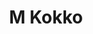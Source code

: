 ---
layout: place
title: "M Kokko"
permalink: /north-carolina/durham/m-kokko.html
stateAbbr: NC
stateName: North Carolina
cityName: Durham
seo:
  name: "M Kokko"
  type: Restaurant
  links: https://www.m-restaurants.com/m-kokko
description: "Looking for sushi in Durham, North Carolina? Check out M Kokko for a delightful Japanese dining experience. Enjoy a variety of sushi and other dishes in a we..."
place_id: ChIJbSVVF3LkrIkRbrlb1t94cMI
photos:
  - name: >-
      places/ChIJbSVVF3LkrIkRbrlb1t94cMI/photos/AeeoHcI1mcMYRM-nZxHbK20Qadx19Vt-QJsAxL8wDObJOgpAzhCwBWD8MmHukEQ6tvcqoVx2-lVCi-qDj34MTdJSVloABVLSCV8ZVM3HbDj5IFSljDY7_VcXK_hTKgBvyFx2qCQw4sWAJeMdTQi-uCGT7UgsDtBMPetSY_bGZv5BVBf951eMWNu6YwPeSaIBJtyZ5S59DYjxQ5bPbXpddGyIQ0ZzIhSMULEEe2tcS2ijGZZ8z3BFLzSfDrAahCjLSyFL3zZxFvr3staSckMX6m1EAHTwUrv7CMVdoGcFYhvW4wQSuA
    widthPx: 1000
    heightPx: 1000
    authorAttributions:
      - displayName: M Kokko
        uri: https://maps.google.com/maps/contrib/114700988833479155786
        photoUri: >-
          https://lh3.googleusercontent.com/a-/ALV-UjWC3mv92ZhWTanNjRPIONVRv5nbzdR_-tuJUD1gaDWz_sygZ9E=s100-p-k-no-mo
    flagContentUri: >-
      https://www.google.com/local/imagery/report/?cb_client=maps_api_places.places_api&image_key=!1e10!2sAF1QipNGiYJhrq3TVQQriMZ_j0IHaBxwqVSqMeTqngsG&hl=en-US
    googleMapsUri: >-
      https://www.google.com/maps/place//data=!3m4!1e2!3m2!1sAF1QipNGiYJhrq3TVQQriMZ_j0IHaBxwqVSqMeTqngsG!2e10!4m2!3m1!1s0x89ace4721755256d:0xc27078dfd65bb96e
  - name: >-
      places/ChIJbSVVF3LkrIkRbrlb1t94cMI/photos/AeeoHcIkUi0T2VtRT3T7PmXueiy3NNYaFtUTP4IfWmSDh2oICW0s1WmnF9hy_HTsRa7Z8FnLRJ1NG_MBhr4jiGQwHy6_BqhS7174k5fV0t3Itau1cfN95gcXF1-sVtB6-zoaaXL5lehVxSgweb9BDxwe3jqHm6K-ZH-rWO8nw_ag8z4JVZ4JGHoC33w0nvPt9pbk1r0y5bur7REbNw9bkezueMZ2ck6LZU0unly1xH78pK7Jo3cHJhXFFUlZy8ytYN0LUXSz42rvTgCFH13BzrOaWma5DD3job9vlFsk4d4H-QqcInUbkDh5XmKFkvUiBzP4QD1ABDfRfW8uJe_TIVNfK3myPlaFqaGysjMDXdpUeHh6qUIAxNTzCY59qv_aXdDm0rSxfc2JGE_ymMIKhxOzNhwEb4C6Gy0B3QdUmSA
    widthPx: 4032
    heightPx: 3024
    authorAttributions:
      - displayName: John Ahlers
        uri: https://maps.google.com/maps/contrib/100968015749403380592
        photoUri: >-
          https://lh3.googleusercontent.com/a-/ALV-UjVuXjIU9Bz70r_Ms9RfiXmTOpXOrAAA9SWMoaPJMH2OWKRx-tm9=s100-p-k-no-mo
    flagContentUri: >-
      https://www.google.com/local/imagery/report/?cb_client=maps_api_places.places_api&image_key=!1e10!2sCIHM0ogKEICAgID4vq9t&hl=en-US
    googleMapsUri: >-
      https://www.google.com/maps/place//data=!3m4!1e2!3m2!1sCIHM0ogKEICAgID4vq9t!2e10!4m2!3m1!1s0x89ace4721755256d:0xc27078dfd65bb96e
  - name: >-
      places/ChIJbSVVF3LkrIkRbrlb1t94cMI/photos/AeeoHcJqtVKhuaJqv6ceDJWKJ-hD5LFEQM8KJNMAL3VWbwmt8Kwh0gHsb07_qqxG8Zyw-WVImX5G8cef6uvvNeGlPORDqaDV8d7UMS1kS7tCH4elDqQPPu8Dq-Q89JKOlY4V2QgN_5fzQUk9IN7wcbyboij34ElaJ2pCL9l6oqV02KNPlULWmqNZRBQn36x0_bHT_slLsI2kbl-PeuYh6qK8UJgG7z4vkwxAg5rNzX-o0vpta7LrGGiZt0w2myqmjXvviEWSEQfWffqfx7_RiLaNt4Q0WeL2PeVbLZxU8rMaLB22Z5lMpcEvJXly3HWZLFrpMrQBHljc77quHRQ2NnLGQV6iadft88bCAFp1Sq6XLDuII8E9ClVQJA_9IMsXrogTVME_nKT-RsOpLUz2zav1n8yRDX3TIBwDF5HGFZh-ZEmS1gYi
    widthPx: 3357
    heightPx: 2331
    authorAttributions:
      - displayName: FeastWithLeaf
        uri: https://maps.google.com/maps/contrib/117340743383363976988
        photoUri: >-
          https://lh3.googleusercontent.com/a-/ALV-UjVoZk8L9cPXjoH9-Ep3GXv66xtF__vXS-NKgwkPvG785gLSRnY=s100-p-k-no-mo
    flagContentUri: >-
      https://www.google.com/local/imagery/report/?cb_client=maps_api_places.places_api&image_key=!1e10!2sCIHM0ogKEICAgICfqp-rngE&hl=en-US
    googleMapsUri: >-
      https://www.google.com/maps/place//data=!3m4!1e2!3m2!1sCIHM0ogKEICAgICfqp-rngE!2e10!4m2!3m1!1s0x89ace4721755256d:0xc27078dfd65bb96e
  - name: >-
      places/ChIJbSVVF3LkrIkRbrlb1t94cMI/photos/AeeoHcK5mXGU660YsCwfH0pque3L_B74Ao8fZ_a3NYtjueS0sVXMGRs1Vd19n1gpPDU5-YCnpO6IAa2Ab_OJfX3uva3eOwHKkQzcFFyOM6ye00j-6jZfBL1lxuNDSQ16vnq1pPGIdcV_caCfJjlDDqGEaGhxKkGwHuwYhtck3RBofeTLzkwZV1CMB3NWj1i8D8JBvU2L7ynS7NfxFm0-vKYnWBYFyARmM4fRc4nl50-KmQkD45r68lBc7D6aD3bRTpR8yFnWfJd-kUuMP9EHVkr61-5VjcOGgkpd8YbJUDTAZeOfgHafbi95gBV-YuQh4e8M68zFaxk2-c-frZvPHUGjh3-NvBzTS7hJr-o04wqlCIT2AfydImtUiFjqQky94Xhy4v6v0AnlsefURgM1QKMEmVcnx8ZWIONzmgGODqRgtMuCMA
    widthPx: 1167
    heightPx: 1441
    authorAttributions:
      - displayName: Tushar Gupta
        uri: https://maps.google.com/maps/contrib/118443099523749958364
        photoUri: >-
          https://lh3.googleusercontent.com/a/ACg8ocIzOE3jDYBqUZ1c_5t4iS40KJskM6dZISq9B0FFT0J2i0xjNQ=s100-p-k-no-mo
    flagContentUri: >-
      https://www.google.com/local/imagery/report/?cb_client=maps_api_places.places_api&image_key=!1e10!2sCIHM0ogKEICAgIDfwavfbA&hl=en-US
    googleMapsUri: >-
      https://www.google.com/maps/place//data=!3m4!1e2!3m2!1sCIHM0ogKEICAgIDfwavfbA!2e10!4m2!3m1!1s0x89ace4721755256d:0xc27078dfd65bb96e
  - name: >-
      places/ChIJbSVVF3LkrIkRbrlb1t94cMI/photos/AeeoHcIOXDSPqMBEgIbJOEwidSXsVlZoTa37LtKD3K4X9AQqVbbHDOElcjWWYtLbCz8ZRAxASDeQfuSjV_WuUkb4iEj_nsXuHvn39r6vTrZujoauRtiDiY3_5z0AVgWTWtCaE1YDcs_2SQ-A2ZkpoSPgww5Kp6UisXvJOGDNbYhxMk8Syl1bmEqqudgMPoj3Noxoqdg5Xu1BgzRwOqoKHRLHtyA5icts5Nrki-19t_TjCzBfkuP6eQZhPww22XiQ9gP_gNT_HUFSpZua99Utm3wVpBb_lGbDUJtZu5l-F5TIkVX_oWco_ALq51Fwd5dIWkr2mvUJg7jQrTDIWG-jGra31y6Rqpy74TRx44j1ccGLeRJfcOMlZtQ8rtH6ZwBFKT9DONO1ZxhqcfHCvZwCy4fY6Y31rBN9frUPo8zTzalK-BvRxsc
    widthPx: 3024
    heightPx: 4032
    authorAttributions:
      - displayName: Cee Dee
        uri: https://maps.google.com/maps/contrib/102509216961208358494
        photoUri: >-
          https://lh3.googleusercontent.com/a-/ALV-UjV7agwGM3lboFOIZv9NzPyn94gtY1VHG6DRxNv7L8uyTs8fL1JO=s100-p-k-no-mo
    flagContentUri: >-
      https://www.google.com/local/imagery/report/?cb_client=maps_api_places.places_api&image_key=!1e10!2sCIHM0ogKEICAgMDQkISa_wE&hl=en-US
    googleMapsUri: >-
      https://www.google.com/maps/place//data=!3m4!1e2!3m2!1sCIHM0ogKEICAgMDQkISa_wE!2e10!4m2!3m1!1s0x89ace4721755256d:0xc27078dfd65bb96e
  - name: >-
      places/ChIJbSVVF3LkrIkRbrlb1t94cMI/photos/AeeoHcKDjEIUmHGlm8dsQxMHjnTBeCyRKVjq8j7awANi-vP61H-0npUiCdvJ5ICw8BpO1GNLLHWY_kxIhhz2m0osx_fObrEBaLIB2m7fXzrvEfqjvfWoH2xQAhZF8rVc4mv80nMB1ZKzB1BF-RFCGBj3KIQS1ye0lB3_Xty7AMCZRls_Al7_X6Jn4lkQ6xOF9B8W7QenaXaLLDbbSh9e_ArWP8MlFfodNk6wlRufaKdDVQzhtIaZ12xsOVuDJ21ut4-JI1hgepeCkU1K7Z52CLW7Ajo3H60Lim3hOS203H1o4vuvlrP8soqtEpP3NDAgHmB6q1ypehSbw-IPyTSs-jVwI9dhLYkiQA1zZgkroXjFAadFDzQC5Jndn4dD6cBNNTkV_CYsRn2U-7-7Bt9Vim0KrV57Lac6JE04S_UHrykumnk9isKp
    widthPx: 4032
    heightPx: 3024
    authorAttributions:
      - displayName: Christine Wei
        uri: https://maps.google.com/maps/contrib/111287642688079407873
        photoUri: >-
          https://lh3.googleusercontent.com/a-/ALV-UjUlqyUXkp1PFcz1k2Lzls03ISaPqc0w9euUdtc8P_0zSXh07aXM=s100-p-k-no-mo
    flagContentUri: >-
      https://www.google.com/local/imagery/report/?cb_client=maps_api_places.places_api&image_key=!1e10!2sCIHM0ogKEICAgIDr6L3R3wE&hl=en-US
    googleMapsUri: >-
      https://www.google.com/maps/place//data=!3m4!1e2!3m2!1sCIHM0ogKEICAgIDr6L3R3wE!2e10!4m2!3m1!1s0x89ace4721755256d:0xc27078dfd65bb96e
  - name: >-
      places/ChIJbSVVF3LkrIkRbrlb1t94cMI/photos/AeeoHcJXrcR8k93YR_gZXhblWp8I2gC8fFuIxs5rjZnu7SQtfd_1sXMoJfd5JObO5CQ1L3KJHVdFuH65ATnv3ARyY6lZp8ImeHRR2HaIj_EA4Roipaf064zxT5j8h-xRX-IEgsBycdmMkvrl0PWVpcnQZR3m4TZlANOhd8lZ25CRBnMOCIc0dufVo3nTLsfrG0Tkg-RIuzCWj4elVZ1pLRUhHJUk1QZITBV02FPRoDeoql3-nYG7XSMaMBm56Gxpd5v4SLBCibEOMwnDpIGK-NLSlCdqntdbNuUgYyvJVdBacn7DIKHZhyTqgLGdGeQL3i51iRYP7QNn-nqhfd2r2_WCavmmJ_Hf0A3claYvXhKElvzKHF1ASWE3Ce1JV1hC1N3opa8nsH3nUN8eDYD5pRO1sI7L6IOjkIjx_-WfBxS8RyJKBc_x
    widthPx: 3024
    heightPx: 4032
    authorAttributions:
      - displayName: Jay Stalls
        uri: https://maps.google.com/maps/contrib/107980127815657534823
        photoUri: >-
          https://lh3.googleusercontent.com/a-/ALV-UjXtZTv30M0Y3zOe2oTA-s_MfEN8-n7JqS4nwGLR_7UDX5sSeq5k=s100-p-k-no-mo
    flagContentUri: >-
      https://www.google.com/local/imagery/report/?cb_client=maps_api_places.places_api&image_key=!1e10!2sCIHM0ogKEICAgICXpsOz0gE&hl=en-US
    googleMapsUri: >-
      https://www.google.com/maps/place//data=!3m4!1e2!3m2!1sCIHM0ogKEICAgICXpsOz0gE!2e10!4m2!3m1!1s0x89ace4721755256d:0xc27078dfd65bb96e
  - name: >-
      places/ChIJbSVVF3LkrIkRbrlb1t94cMI/photos/AeeoHcIvhqSIj7KiUawlxPeOptaAqyx37XjV2jjd3srhzdfwvYMS2gQLY3XTNXATV-TkNvArrBEyHGVfg1Q7OhQ1OTFA9WodGTCCgJCkxJLsaxSWE_M2CGWhtv3sQBd05E1IB8-81TWgz5SuVO3kdpGtXRYFCksFtlAoaEj5NXPJy1VQRdwl58z4-fZ7wpYMfdur-9w9LkoYCaV-q-46RBGQ3Ai_CqMCpt-uuYgCjpcdHWNhiujYxCjKcOPUH0bOq5YJG8XgRny3BBjr1nLtoNrgDoWmhqcr8e8Z7tO6i3OEiASlTWHLte-PeJEzo12OwRcmB1M1b5cEZlO5JJNM2MeV2hZCwGzKIYYe45qrdzLPt3SayV_HZzRf6o74-abmJYl06-YEXJcbNzKQnW7n50syhdMLpqwwOzBqk9UFi8PXDb5tcbNj
    widthPx: 4032
    heightPx: 3024
    authorAttributions:
      - displayName: Kokila R
        uri: https://maps.google.com/maps/contrib/117895853369065679129
        photoUri: >-
          https://lh3.googleusercontent.com/a-/ALV-UjV_SHOXDOxJkgM_J_jfKl79swX7Y-UPZB6Vrk00lFDzcQo-2eOm=s100-p-k-no-mo
    flagContentUri: >-
      https://www.google.com/local/imagery/report/?cb_client=maps_api_places.places_api&image_key=!1e10!2sCIHM0ogKEICAgICzjpDguQE&hl=en-US
    googleMapsUri: >-
      https://www.google.com/maps/place//data=!3m4!1e2!3m2!1sCIHM0ogKEICAgICzjpDguQE!2e10!4m2!3m1!1s0x89ace4721755256d:0xc27078dfd65bb96e
  - name: >-
      places/ChIJbSVVF3LkrIkRbrlb1t94cMI/photos/AeeoHcJeXQt2ZHm4UbaIuVDVJnNrV8T0eJHSHhPCDmTok3DwhEcCa5gxnjJs8CK09qjWGtCU7skKFjazvbJ7mGmkjTBGu8kUrVAsZuMBLqLaWizk9IJQpiBVWK2UWZOTCr4VBcr01OZOxlWlglOqcfDqKw2mjhwyFlSxRCZcQLFQBWh3-w640Ld9o7UNen0tLa4xvTUtCBl1Xsp5CK6Rb6fO54GPIiVDKsfAYgL02vLDvLEwcTS7ER_g4yN0ExutJeS4MjyWbi2RUSJLUTsb3JZ2vJCR7Lt8mzkEZ7sY06XjIzVFGfothMg5GjxCFH7rYX4JPnCKPuwPQK80wB1zrNQ-z-rHNV6jHSh_PPvMThe48h5rbxMENHQj_Jaw0vDjwwXzD9PUSdnXJzC5-AmF1DVw372OoELhPbJT1kJWDW9bTPya8kup
    widthPx: 3000
    heightPx: 4000
    authorAttributions:
      - displayName: Chris Gordon
        uri: https://maps.google.com/maps/contrib/106037038926695011816
        photoUri: >-
          https://lh3.googleusercontent.com/a-/ALV-UjVL0NbUTDUgcrn9Lx0INIIpCPkG_f4qlLTx8WXXh7KCvg6VLqHv=s100-p-k-no-mo
    flagContentUri: >-
      https://www.google.com/local/imagery/report/?cb_client=maps_api_places.places_api&image_key=!1e10!2sCIHM0ogKEICAgICjl8TF2wE&hl=en-US
    googleMapsUri: >-
      https://www.google.com/maps/place//data=!3m4!1e2!3m2!1sCIHM0ogKEICAgICjl8TF2wE!2e10!4m2!3m1!1s0x89ace4721755256d:0xc27078dfd65bb96e
  - name: >-
      places/ChIJbSVVF3LkrIkRbrlb1t94cMI/photos/AeeoHcIuXXuxRU_VtYwhJAafPqOZ8I_O65OtgxrCYSbmnDx6_jiB83MsO8xtTeghdwO3AJjnJyaIsd3GS8Vynuyikbaa_en_KNEHHy3a8akcuW8AkSz5nuWe8bUHqR0kDynDEZ47C-Hv9yjiWK5BZMn6s4tIpESLkPNfkwgTAFckpzMm5MUA_I20TBVeLvlsvmHm-X6-7Uwe83SrZBTv23mBwD1TKbsNgHN8GcSQOsFfezA-1Cexq2Ju2QKkso0mbWliETO_uZkzIEw-juLHwDiNwylGFNCaB-G1DDTk6UmFKgAnSRz8-7e73icWm9PdfGj2LNDGtWTV_wCfOvPGLFAg9xvXKdFUzKyL3d9wFqWNb9dIeCSgmDy0TMyt9bd3AMNgcaPyMUxcEUD_3sDYhKBJFBXkWPIC7XiHIQdhwQ
    widthPx: 3024
    heightPx: 4032
    authorAttributions:
      - displayName: Bryce Jamison
        uri: https://maps.google.com/maps/contrib/109513685106210786324
        photoUri: >-
          https://lh3.googleusercontent.com/a-/ALV-UjVBvwj4jxH47P7pjrzJLGRHWTeg0A48DIEEiGe2pb6HUo7q83Bj=s100-p-k-no-mo
    flagContentUri: >-
      https://www.google.com/local/imagery/report/?cb_client=maps_api_places.places_api&image_key=!1e10!2sCIHM0ogKEICAgICesp_avwE&hl=en-US
    googleMapsUri: >-
      https://www.google.com/maps/place//data=!3m4!1e2!3m2!1sCIHM0ogKEICAgICesp_avwE!2e10!4m2!3m1!1s0x89ace4721755256d:0xc27078dfd65bb96e
address: 311 Holland St Suite B, Durham, NC 27701, USA
street: 311 Holland St Suite B
city: Durham
state: NC
zip: '27701'
country: USA
neighborhood: City Center
latitude: '35.997308'
longitude: '-78.901227'
accessibility_options:
  wheelchairAccessibleEntrance: true
business_status: OPERATIONAL
name: M Kokko
google_maps_links:
  directionsUri: >-
    https://www.google.com/maps/dir//''/data=!4m7!4m6!1m1!4e2!1m2!1m1!1s0x89ace4721755256d:0xc27078dfd65bb96e!3e0
  placeUri: https://maps.google.com/?cid=14010831343518988654
  writeAReviewUri: >-
    https://www.google.com/maps/place//data=!4m3!3m2!1s0x89ace4721755256d:0xc27078dfd65bb96e!12e1
  reviewsUri: >-
    https://www.google.com/maps/place//data=!4m4!3m3!1s0x89ace4721755256d:0xc27078dfd65bb96e!9m1!1b1
  photosUri: >-
    https://www.google.com/maps/place//data=!4m3!3m2!1s0x89ace4721755256d:0xc27078dfd65bb96e!10e5
primary_type: Korean Restaurant
opening_hours:
  regular: null
  current: null
secondary_opening_hours:
  regular:
    weekdayDescriptions: null
    type: null
  current:
    weekdayDescriptions: null
    type: null
phone: (919) 908-9332
price_level: PRICE_LEVEL_MODERATE
price_range: $20 &ndash; $30
rating: '4.5'
rating_count: 846
website: https://www.m-restaurants.com/m-kokko
reviews: null
parking_options: null
payment_options: null
allow_dogs: null
curbside_pickup: null
delivery: null
dine_in: null
good_for_children: null
good_for_groups: null
good_for_sports: null
live_music: null
menu_for_children: null
outdoor_seating: null
reservable: null
restroom: null
serves_beer: null
serves_breakfast: null
serves_brunch: null
serves_cocktails: null
serves_coffee: null
serves_dinner: null
serves_dessert: null
serves_lunch: null
serves_vegetarian_food: null
serves_wine: null
takeout: null
summary: null

---